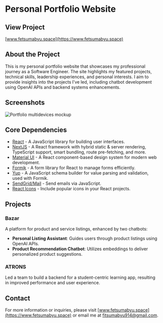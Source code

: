 # Personal Portfolio Website

## View Project

[www.fetsumabyu.space](https://www.fetsumabyu.space)

## About the Project

This is my personal portfolio website that showcases my professional journey as a Software Engineer. The site highlights my featured projects, technical skills, leadership experiences, and personal interests. I aim to provide insights into the projects I've led, including chatbot development using OpenAI APIs and backend systems enhancements.

## Screenshots

![Portfolio multidevices mockup](https://drive.google.com/file/d/1jhQMoEWb_5EDB0wWAISBTPF7-WhbJP72/view?usp=sharing)

## Core Dependencies

- [React](https://reactjs.org/) - A JavaScript library for building user interfaces.
- [NextJS](https://nextjs.org/) - A React framework with hybrid static & server rendering, TypeScript support, smart bundling, route pre-fetching, and more.
- [Material UI](https://mui.com/) - A React component-based design system for modern web development.
- [Formik](https://www.npmjs.com/package/formik) - A form library for React to manage forms efficiently.
- [Yup](https://www.npmjs.com/package/yup) - A JavaScript schema builder for value parsing and validation, used with Formik.
- [SendGrid/Mail](https://www.npmjs.com/package/@sendgrid/mail) - Send emails via JavaScript.
- [React Icons](https://www.npmjs.com/package/react-icons) - Include popular icons in your React projects.

## Projects

### Bazar
A platform for product and service listings, enhanced by two chatbots:
- **Personal Listing Assistant**: Guides users through product listings using OpenAI APIs.
- **Product Recommendation Chatbot**: Utilizes embeddings to deliver personalized product suggestions.

### ATRONS
Led a team to build a backend for a student-centric learning app, resulting in improved performance and user experience.

## Contact

For more information or inquiries, please visit [www.fetsumabyu.space](https://www.fetsumabyu.space) or email me at fitsumabyu914@gmail.com.
